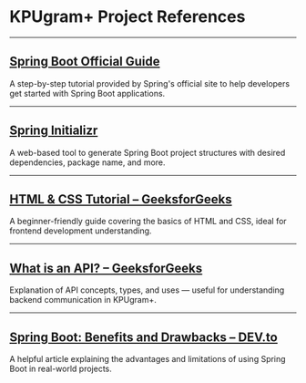 # KPUgram+ Project References

---

## [Spring Boot Official Guide](https://spring.io/guides/gs/spring-boot/)

A step-by-step tutorial provided by Spring's official site to help developers get started with Spring Boot applications.

---

## [Spring Initializr](https://start.spring.io/)

A web-based tool to generate Spring Boot project structures with desired dependencies, package name, and more.

---

## [HTML & CSS Tutorial – GeeksforGeeks](https://www.geeksforgeeks.org/html/html-css/)

A beginner-friendly guide covering the basics of HTML and CSS, ideal for frontend development understanding.

---

## [What is an API? – GeeksforGeeks](https://www.geeksforgeeks.org/software-testing/what-is-an-api/)

Explanation of API concepts, types, and uses — useful for understanding backend communication in KPUgram+.

---

## [Spring Boot: Benefits and Drawbacks – DEV.to](https://dev.to/scand/benefits-and-drawbacks-of-using-spring-boot-3kk7)

A helpful article explaining the advantages and limitations of using Spring Boot in real-world projects.
